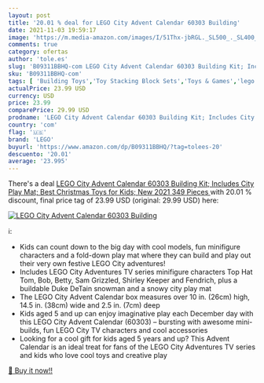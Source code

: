 ```yaml
---
layout: post
title: '20.01 % deal for LEGO City Advent Calendar 60303 Building'
date: 2021-11-03 19:59:17
image: 'https://m.media-amazon.com/images/I/51Thx-jbRGL._SL500_._SL400_.jpg'
comments: true
category: ofertas
author: 'tole.es'
slug: 'B09311BBHQ-com LEGO City Advent Calendar 60303 Building Kit; Includes...'
sku: 'B09311BBHQ-com'
tags: [ 'Building Toys','Toy Stacking Block Sets','Toys & Games','lego', ]
actualPrice: 23.99 USD
currency: USD
price: 23.99
comparePrice: 29.99 USD
prodname: 'LEGO City Advent Calendar 60303 Building Kit; Includes City Play Mat; Best Christmas Toys for Kids; New 2021  349 Pieces '
country: 'com'
flag: '🇺🇸'
brand: 'LEGO'
buyurl: 'https://www.amazon.com/dp/B09311BBHQ/?tag=tolees-20'
descuento: '20.01'
average: '23.995'
---
```


There's a deal [LEGO City Advent Calendar 60303 Building Kit; Includes City Play Mat; Best Christmas Toys for Kids; New 2021  349 Pieces ](https://www.amazon.com/dp/B09311BBHQ/?tag=tolees-20)  with  20.01 % discount, final price tag of  23.99 USD (original: 29.99 USD) here:

[![LEGO City Advent Calendar 60303 Building](https://m.media-amazon.com/images/I/51Thx-jbRGL._SL500_._SL400_.jpg)](https://www.amazon.com/dp/B09311BBHQ/?tag=tolees-20)

ℹ️:

- Kids can count down to the big day with cool models, fun minifigure characters and a fold-down play mat where they can build and play out their very own festive LEGO City adventures!
- Includes LEGO City Adventures TV series minifigure characters Top Hat Tom, Bob, Betty, Sam Grizzled, Shirley Keeper and Fendrich, plus a buildable Duke DeTain snowman and a snowy city play mat
- The LEGO City Advent Calendar box measures over 10 in. (26cm) high, 14.5 in. (38cm) wide and 2.5 in. (7cm) deep
- Kids aged 5 and up can enjoy imaginative play each December day with this LEGO City Advent Calendar (60303) – bursting with awesome mini-builds, fun LEGO City TV characters and cool accessories
- Looking for a cool gift for kids aged 5 years and up? This Advent Calendar is an ideal treat for fans of the LEGO City Adventures TV series and kids who love cool toys and creative play

[🛒 Buy it now!!](https://www.amazon.com/dp/B09311BBHQ/?tag=tolees-20)
